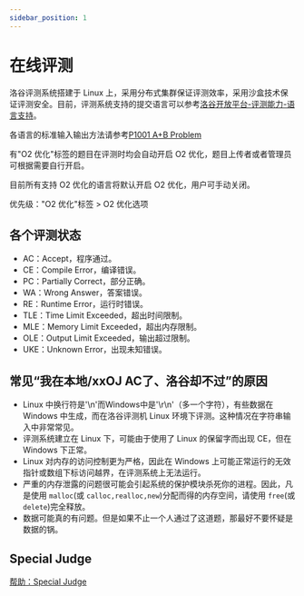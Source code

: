```yaml
---
sidebar_position: 1
---
```

# 在线评测

洛谷评测系统搭建于 Linux 上，采用分布式集群保证评测效率，采用沙盒技术保证评测安全。目前，评测系统支持的提交语言可以参考[洛谷开放平台-评测能力-语言支持](https://docs.lgapi.cn/open/judge/langs)。  

各语言的标准输入输出方法请参考[P1001 A+B Problem](https://www.luogu.com.cn/problem/P1001#:~:text=%E7%BB%9D%E8%B5%9E%E7%83%AD%E5%8D%96%E4%B8%AD%EF%BC%81%E3%80%91%3E%3E%3E-,%E6%9C%AC%E9%A2%98%E5%90%84%E7%A7%8D%E8%AF%AD%E8%A8%80%E7%9A%84%E7%A8%8B%E5%BA%8F%E8%8C%83%E4%BE%8B%EF%BC%9A,-C)

有"O2 优化"标签的题目在评测时均会自动开启 O2 优化，题目上传者或者管理员可根据需要自行开启。  

目前所有支持 O2 优化的语言将默认开启 O2 优化，用户可手动关闭。

优先级："O2 优化"标签 > O2 优化选项

## 各个评测状态

- AC：Accept，程序通过。
- CE：Compile Error，编译错误。
- PC：Partially Correct，部分正确。
- WA：Wrong Answer，答案错误。
- RE：Runtime Error，运行时错误。
- TLE：Time Limit Exceeded，超出时间限制。
- MLE：Memory Limit Exceeded，超出内存限制。
- OLE：Output Limit Exceeded，输出超过限制。
- UKE：Unknown Error，出现未知错误。

## 常见“我在本地/xxOJ AC了、洛谷却不过”的原因

- Linux 中换行符是'\n'而Windows中是'\r\n'（多一个字符），有些数据在 Windows 中生成，而在洛谷评测机 Linux 环境下评测。这种情况在字符串输入中非常常见。
- 评测系统建立在 Linux 下，可能由于使用了 Linux 的保留字而出现 CE，但在 Windows 下正常。
- Linux 对内存的访问控制更为严格，因此在 Windows 上可能正常运行的无效指针或数组下标访问越界，在评测系统上无法运行。
- 严重的内存泄露的问题很可能会引起系统的保护模块杀死你的进程。因此，凡是使用 `malloc`(或 `calloc,realloc,new`)分配而得的内存空间，请使用 `free`(或 `delete`)完全释放。
- 数据可能真的有问题。但是如果不止一个人通过了这道题，那最好不要怀疑是数据的锅。

## Special Judge

[帮助：Special Judge](./special-judge.md)
